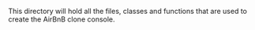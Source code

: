 This directory will hold all the files, classes and functions that are used to create the AirBnB clone console.
